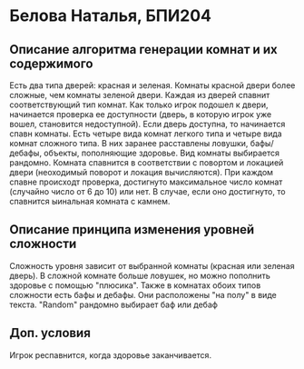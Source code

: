 # Белова Наталья, БПИ204

## Описание алгоритма генерации комнат и их содержимого
Есть два типа дверей: красная и зеленая. Комнаты красной двери более сложные, чем комнаты зеленой двери. Каждая из дверей спавнит соответствующий тип комнат. Как только игрок подошел к двери, начинается проверка ее доступности (дверь, в которую игрок уже вошел, становится недоступной). Если дверь доступна, то начинается спавн комнаты. Есть четыре вида комнат легкого типа и четыре вида комнат сложного типа. В них заранее расставлены ловушки, бафы/дебафы, объекты, пополняющие здоровье. Вид комнаты выбирается рандомно. Комната спавнится в соответствии с повортом и локацией двери (неоходимый поворот и локация вычисляются). При каждом спавне происходт проверка, достигнуто максимальное число комнат (случайно число от 6 до 10) или нет. В случае, если оно достигнуто, то спавнится ыинальная комната с камнем.

## Описание принципа изменения уровней сложности 

Сложность уровня зависит от выбранной комнаты (красная или зеленая дверь). В сложной комнате больше ловушек, но можно пополнить здоровье с помощью "плюсика". Также в  комнатах обоих типов сложности есть бафы и дебафы. Они расположены "на полу" в виде текста. "Random" рандомно выбирает баф или дебаф

## Доп. условия

Игрок респавнится, когда здоровье заканчивается.


